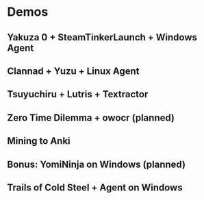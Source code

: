# Demos

## Yakuza 0 + SteamTinkerLaunch + Windows Agent

## Clannad + Yuzu + Linux Agent

## Tsuyuchiru + Lutris + Textractor

## Zero Time Dilemma + owocr (planned)

## Mining to Anki

## Bonus: YomiNinja on Windows (planned)
## Trails of Cold Steel + Agent on Windows
